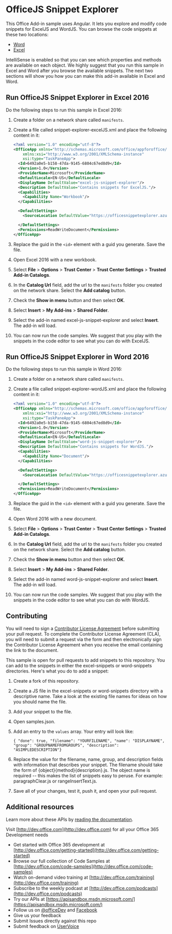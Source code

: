 # OfficeJS Snippet Explorer

This Office Add-in sample uses Angular. It lets you explore and modify code snippets for ExcelJS and WordJS. You can browse the code snippets at these two locations:
 
- [Word](https://officesnippetexplorer.azurewebsites.net/#/snippets/word)
- [Excel](https://officesnippetexplorer.azurewebsites.net/#/snippets/excel)

IntelliSense is enabled so that you can see which properties and methods are available on each object. We highly suggest that you run this sample in Excel and Word after you browse the available snippets. The next two sections will show you how you can make this add-in available in Excel and Word. 

## Run OfficeJS Snippet Explorer in Excel 2016

Do the following steps to run this sample in Excel 2016:

1. Create a folder on a network share called `manifests`.
2. Create a file called snippet-explorer-excelJS.xml and place the following content in it:
  
    ```xml
    <?xml version="1.0" encoding="utf-8"?>
    <OfficeApp xmlns="http://schemas.microsoft.com/office/appforoffice/1.1" 
        xmlns:xsi="http://www.w3.org/2001/XMLSchema-instance" 
        xsi:type="TaskPaneApp">
      <Id>6492a0e5-b158-47da-9145-6804c67ed8d9</Id>
      <Version>1.0</Version>
      <ProviderName>Microsoft</ProviderName>
      <DefaultLocale>EN-US</DefaultLocale>
      <DisplayName DefaultValue="excel-js-snippet-explorer"/>
      <Description DefaultValue="Contains snippets for ExcelJS."/>
      <Capabilities>
        <Capability Name="Workbook"/>
      </Capabilities>

      <DefaultSettings>
        <SourceLocation DefaultValue="https://officesnippetexplorer.azurewebsites.net/#/add-in/excel"/>

      </DefaultSettings>
      <Permissions>ReadWriteDocument</Permissions>
    </OfficeApp>
    ```

3. Replace the guid in the `<id>` element with a guid you generate. Save the file. 
4. Open Excel 2016 with a new workbook.
5. Select **File** > **Options** > **Trust Center** > **Trust Center Settings** > **Trusted Add-in Catalogs**.
6. In the **Catalog Url** field, add the url to the `manifests` folder you created on the network share. Select the **Add catalog** button.
7. Check the **Show in menu** button and then select **OK**.
8. Select **Insert** > **My Add-ins** > **Shared Folder**. 
9. Select the add-in named excel-js-snippet-explorer and select **Insert**. The add-in will load.
10. You can now run the code samples. We suggest that you play with the snippets in the code editor  to see what you can do with ExcelJS.


## Run OfficeJS Snippet Explorer in Word 2016

Do the following steps to run this sample in Word 2016:

1. Create a folder on a network share called `manifests`.
2. Create a file called snippet-explorer-wordJS.xml and place the following content in it:

    ```xml
    <?xml version="1.0" encoding="utf-8"?>
    <OfficeApp xmlns="http://schemas.microsoft.com/office/appforoffice/1.1" 
        xmlns:xsi="http://www.w3.org/2001/XMLSchema-instance" 
        xsi:type="TaskPaneApp">
      <Id>6492a0e5-b158-47da-9145-6804c67ed8d9</Id>
      <Version>1.0</Version>
      <ProviderName>Microsoft</ProviderName>
      <DefaultLocale>EN-US</DefaultLocale>
      <DisplayName DefaultValue="word-js-snippet-explorer"/>
      <Description DefaultValue="Contains snippets for WordJS."/>
      <Capabilities>
        <Capability Name="Document"/>
      </Capabilities>

      <DefaultSettings>
        <SourceLocation DefaultValue="https://officesnippetexplorer.azurewebsites.net/#/add-in/word"/>

      </DefaultSettings>
      <Permissions>ReadWriteDocument</Permissions>
    </OfficeApp>

    ```
3. Replace the guid in the `<id>` element with a guid you generate. Save the file. 
4. Open Word 2016 with a new document.
5. Select **File** > **Options** > **Trust Center** > **Trust Center Settings** > **Trusted Add-in Catalogs**.
6. In the **Catalog Url** field, add the url to the `manifests` folder you created on the network share. Select the **Add catalog** button.
7. Check the **Show in menu** button and then select **OK**.
8. Select **Insert** > **My Add-ins** > **Shared Folder**. 
9. Select the add-in named word-js-snippet-explorer and select **Insert**. The add-in will load.
10. You can now run the code samples. We suggest that you play with the snippets in the code editor  to see what you can do with WordJS.


## Contributing
You will need to sign a [Contributor License Agreement](https://cla.microsoft.com) before submitting your pull request. To complete the Contributor License Agreement (CLA), you will need to submit a request via the form and then electronically sign the Contributor License Agreement when you receive the email containing the link to the document. 

This sample is open for pull requests to add snippets to this repository. You can add to the snippets in either the excel-snippets or word-snippets directories. Here's what you do to add a snippet:

1. Create a fork of this repository.
2. Create a JS file in the excel-snippets or word-snippets directory with a descriptive name. Take a look at the existing file names for ideas on how you should name the file.
3. Add your snippet to the file.
4. Open samples.json.
5. Add an entry to the `values` array. Your entry will look like:

    `{ "done": true, "filename": "YOURFILENAME", "name": "DISPLAYNAME", "group": "GROUPNAMEFROMGROUPS", "description": "ASIMPLEDESCRIPTION"}`

6. Replace the value for the filename, name, group, and description fields with information that describes your snippet. The filename should take the form of {object}{method}{description}.js. The object name is required -- this makes the list of snippets easy to peruse. For example: paragraphClear.js or rangeInsertText.js.
7. Save all of your changes, test it, push it, and open your pull request.

## Additional resources

Learn more about these APIs by [reading the documentation](https://github.com/OfficeDev/office-js-docs). 

Visit [http://dev.office.com](http://dev.office.com) for all your Office 365 Development needs
- Get started with Office 365 development at [http://dev.office.com/getting-started](http://dev.office.com/getting-started)
- Browse our full collection of Code Samples at [http://dev.office.com/code-samples](http://dev.office.com/code-samples)
- Watch on-demand video training at [http://dev.office.com/training](http://dev.office.com/training)
- Subscribe to the weekly podcast at [http://dev.office.com/podcasts](http://dev.office.com/podcasts)
- Try our APIs at [https://apisandbox.msdn.microsoft.com/](https://apisandbox.msdn.microsoft.com/)
- Follow us on [@officeDev](http://twitter.com/OfficeDev) and [Facebook](http://www.facebook.com/OfficeDev)
- Give us your feedback
 - Submit Issues directly against this repo
 - Submit feedback on [UserVoice](http://officespdev.uservoice.com/)
